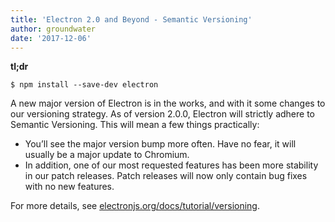 ```yaml
---
title: 'Electron 2.0 and Beyond - Semantic Versioning'
author: groundwater
date: '2017-12-06'
---
```


**tl;dr**

```
$ npm install --save-dev electron
```

A new major version of Electron is in the works, and with it some changes to our versioning strategy. 
As of version 2.0.0, Electron will strictly adhere to Semantic Versioning. This will mean a few things practically:

- You’ll see the major version bump more often.
  Have no fear, it will usually be a major update to Chromium.
- In addition, one of our most requested features has been more stability in our patch releases.
  Patch releases will now only contain bug fixes with no new features.

For more details, see [electronjs.org/docs/tutorial/versioning](https://electronjs.org/docs/tutorial/versioning).
